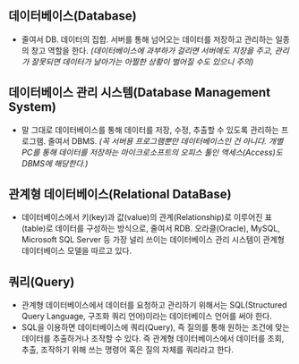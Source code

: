 ## **데이터베이스(Database)**

- 줄여서 DB. 데이터의 집합. 서버를 통해 넘어오는 데이터를 저장하고 관리하는 일종의 창고 역할을 한다. *(데이터베이스에 과부하가 걸리면 서버에도 지장을 주고, 관리가 잘못되면 데이터가 날아가는 아찔한 상황이 벌어질 수도 있으니 주의)*

## **데이터베이스 관리 시스템(Database Management System)**

- 말 그대로 데이터베이스를 통해 데이터를 저장, 수정, 추출할 수 있도록 관리하는 프로그램. 줄여서 DBMS. *(꼭 서버용 프로그램뿐만 데이터베이스인 건 아니다. 개별 PC를 통해 데이터를 저장하는 마이크로소프트의 오피스 툴인 액세스(Access)도 DBMS에 해당한다.)*

## **관계형 데이터베이스(Relational DataBase)**

- 데이터베이스에서 키(key)과 값(value)의 관계(Relationship)로 이루어진 표(table)로 데이터를 구성하는 방식으로, 줄여서 RDB. 오라클(Oracle), MySQL, Microsoft SQL Server 등 가장 널리 쓰이는 데이터베이스 관리 시스템이 관계형 데이터베이스 모델을 따르고 있다.

## **쿼리(Query)**

- 관계형 데이터베이스에서 데이터를 요청하고 관리하기 위해서는 SQL(Structured Query Language, 구조화 쿼리 언어)이라는 데이터베이스 언어를 써야 한다.
- SQL을 이용하면 데이터베이스에 쿼리(Query), 즉 질의를 통해 원하는 조건에 맞는 데이터를 추출하거나 조작할 수 있다. 즉 관계형 데이터베이스에서 데이터를 조회, 추출, 조작하기 위해 쓰는 명령어 혹은 질의 자체를 쿼리라고 한다.